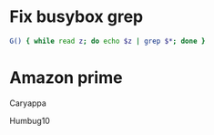 # Fix busybox grep
```sh
G() { while read z; do echo $z | grep $*; done }
```

# Amazon prime
Caryappa

Humbug10